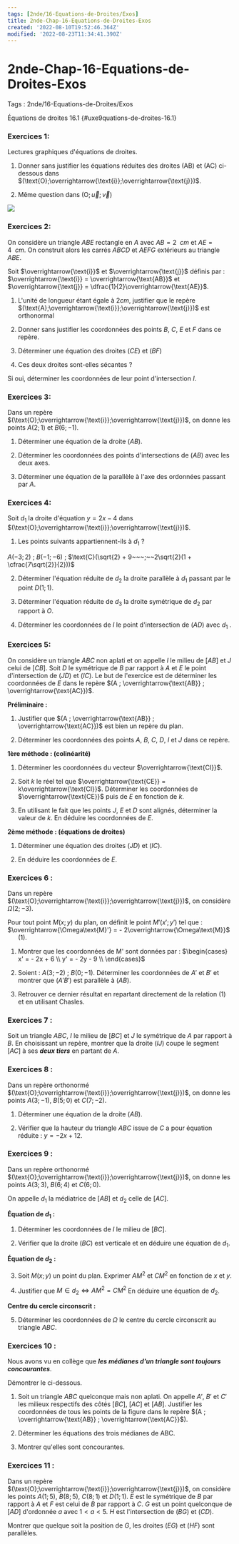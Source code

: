 ```yaml
---
tags: [2nde/16-Equations-de-Droites/Exos]
title: 2nde-Chap-16-Equations-de-Droites-Exos
created: '2022-08-10T19:52:46.364Z'
modified: '2022-08-23T11:34:41.390Z'
---
```


# 2nde-Chap-16-Equations-de-Droites-Exos

Tags : 2nde/16-Equations-de-Droites/Exos 

Équations de droites 16.1 {#uxe9quations-de-droites-16.1}


### Exercices 1:

Lectures graphiques d'équations de droites.

1.  Donner sans justifier les équations réduites des droites (AB) et         (AC) ci-dessous dans       $(\text{O};\overrightarrow{\text{i}};\overrightarrow{\text{j}})$.

2.  Même question dans        $(\text{O};\overrightarrow{u};\overrightarrow{v})$

![](@attachment/2nde-21-08-2022-080.jpg)

### Exercices 2:

On considère un triangle $ABE$ rectangle en $A$ avec $AB = 2 ~~cm$ et $AE =    4 ~~cm$. On construit alors les carrés $ABCD$ et $AEFG$ extérieurs au    triangle $ABE$.

Soit $\overrightarrow{\text{i}}$ et $\overrightarrow{\text{j}}$ définis par :     $\overrightarrow{\text{i}} = \overrightarrow{\text{AB}}$ et     $\overrightarrow{\text{j}} = \dfrac{1}{2}\overrightarrow{\text{AE}}$.

1.  L'unité de longueur étant égale à $2 cm$, justifier que le repère        $(\text{A};\overrightarrow{\text{i}};\overrightarrow{\text{j}})$        est orthonormal

2.  Donner sans justifier les coordonnées des points $B$, $C$, $E$ et $F$        dans ce repère.

3.  Déterminer une équation des droites $(CE)$ et $(BF)$

4.  Ces deux droites sont-elles sécantes ?

 Si oui, déterminer les coordonnées de leur point         d'intersection $I$.


### Exercices 3:

Dans un repère    $(\text{O};\overrightarrow{\text{i}};\overrightarrow{\text{j}})$, on donne les points $A(2 ; 1)$ et $B(6 ; -1)$.

1.  Déterminer une équation de la droite $(AB)$.

2.  Déterminer les coordonnées des points d'intersections de $(AB)$         avec les deux axes.

3.  Déterminer une équation de la parallèle à l'axe des ordonnées        passant par $A$.


### Exercices 4:

Soit $d_1$ la droite d'équation $y = 2 x - 4$     dans $(\text{O};\overrightarrow{\text{i}};\overrightarrow{\text{j}})$.

1.  Les points suivants appartiennent-ils à $d_1$ ?

$A(-3 ; 2)$ ; $B(-1 ; -6)$ ;        $\text{C}(\sqrt{2} + 9~~~;~~2\sqrt{2}(1 + \cfrac{7\sqrt{2}}{2}))$

2.  Déterminer l'équation réduite de $d_2$  la droite parallèle à      $d_1$    passant par le point $D(1 ; 1)$.

3.  Déterminer l'équation réduite de $d_3$   la droite symétrique de       $d_2$   par rapport à $O$.

4.  Déterminer les coordonnées de $I$ le point d'intersection de $(AD)$        avec $d_1$  .


### Exercices 5:

On considère un triangle $ABC$ non aplati et on appelle $I$ le milieu de     $[AB]$ et $J$ celui de $[CB]$. Soit $D$ le symétrique de $B$ par rapport à     $A$ et $E$ le point d'intersection de $(JD)$ et $(IC)$. Le but de l'exercice     est de déterminer les coordonnées de $E$ dans le repère $(A ;     \overrightarrow{\text{AB}} ; \overrightarrow{\text{AC}})$.

**Préliminaire :**

1.  Justifier que $(A ; \overrightarrow{\text{AB}} ;    \overrightarrow{\text{AC}})$ est bien un repère du plan.

2.  Déterminer les coordonnées des points $A$, $B$, $C$, $D$, $I$ et $J$ dans ce     repère.

**1ère méthode : (colinéarité)**

1.  Déterminer les coordonnées du vecteur $\overrightarrow{\text{CI}}$.

2.  Soit $k$ le réel tel que    $\overrightarrow{\text{CE}} = k\overrightarrow{\text{CI}}$.
Déterminer les coordonnées de $\overrightarrow{\text{CE}}$ puis de $E$    en fonction de $k$.

3.  En utilisant le fait que les points $J$, $E$ et $D$ sont alignés, déterminer la valeur de $k$. En déduire les coordonnées de $E$.

**2ème méthode : (équations de droites)**

1.  Déterminer une équation des droites $(JD)$ et $(IC)$.

2.  En déduire les coordonnées de $E$.


### Exercices 6 :

Dans un repère     $(\text{O};\overrightarrow{\text{i}};\overrightarrow{\text{j}})$, on    considère $Ω(2 ; −3)$.

Pour tout point $M(x ; y)$ du plan, on définit le point $M'(x' ; y')$ tel que : $\overrightarrow{\Omega\text{M}'} = - 2\overrightarrow{\Omega\text{M}}$  $~~~~~$ $(1)$.


1. Montrer que les coordonnées de M' sont données par :
$\begin{cases}  x' = - 2x + 6 \\  y' = - 2y - 9 \\  \end{cases}$

1.  Soient : $A(3 ; −2)$ ; $B(0 ; −1)$. Déterminer les coordonnées de $A'$ et     $B'$ et montrer que $(A'B')$ est parallèle à $(AB)$.

3.  Retrouver ce dernier résultat en repartant directement de la     relation $(1)$ et en utilisant Chasles.


### Exercices 7 :

Soit un triangle $ABC$, $I$ le milieu de $[BC]$ et $J$ le symétrique de $A$     par rapport à $B$. 
En choisissant un repère, montrer que la droite    $(IJ)$ coupe le segment $[AC]$ à ses ***deux tiers*** en partant de $A$.

### Exercices 8 :

Dans un repère orthonormé    $(\text{O};\overrightarrow{\text{i}};\overrightarrow{\text{j}})$, on    donne les points $A(3 ; -1)$, $B(5 ; 0)$ et $C(7 ; -2)$.

1.  Déterminer une équation de la droite $(AB)$.

2.  Vérifier que la hauteur du triangle $ABC$ issue de $C$ a pour  équation réduite : $y = - 2x + 12$.


### Exercices 9 :

Dans un repère orthonormé     $(\text{O};\overrightarrow{\text{i}};\overrightarrow{\text{j}})$, on    donne les points $A(3 ; 3)$, $B(6 ; 4)$ et $C(6 ; 0)$.

On appelle $d_1$ la médiatrice de $[AB]$ et $d_2$ celle de $[AC]$.

**Équation de $d_1$ :**

1.  Déterminer les coordonnées de $I$ le milieu de $[BC]$.

2.  Vérifier que la droite $(BC)$ est verticale et en déduire une équation     de $d_1$.

**Équation de $d_2$ :**

3.  Soit $M(x ; y)$ un point du plan. 
Exprimer $AM^2$ et $CM^2$ en fonction     de $x$ et $y$.

4.  Justifier que $M ∈ d_2 ⇔ AM^2 = CM^2$    En déduire une équation de $d_2$.

**Centre du cercle circonscrit :**

5.  Déterminer les coordonnées de $Ω$ le centre du cercle circonscrit au     triangle $ABC$.


### Exercices 10 :


Nous avons vu en collège que ***les médianes d'un triangle sont     toujours concourantes***. 

Démontrer le ci-dessous.


1.  Soit un triangle $ABC$ quelconque mais non aplati. On appelle $A'$,         $B'$ et $C'$ les milieux respectifs des côtés $[BC]$, $[AC]$ et         $[AB]$. Justifier les coordonnées de tous les points de la         figure dans le repère $(A ; \overrightarrow{\text{AB}} ;         \overrightarrow{\text{AC}}$).

2.  Déterminer les équations des trois médianes de ABC.

3.  Montrer qu'elles sont concourantes.


### Exercices 11 :

 Dans un repère     $(\text{O};\overrightarrow{\text{i}};\overrightarrow{\text{j}})$, on     considère les points $A(1 ; 5)$, $B(8 ; 5)$, $C(8 ; 1)$ et $D(1 ; 1)$. 
 $E$ est le symétrique de $B$     par rapport à $A$ et $F$ est celui de $B$ par rapport à $C$. 
 $G$ est un point     quelconque de $[AD]$ d'ordonnée $a$ avec $1 < a < 5$. 
 $H$ est     l'intersection de $(BG)$ et $(CD)$. 

 Montrer que quelque soit la position     de $G$, les droites $(EG)$ et $(HF)$ sont parallèles.



